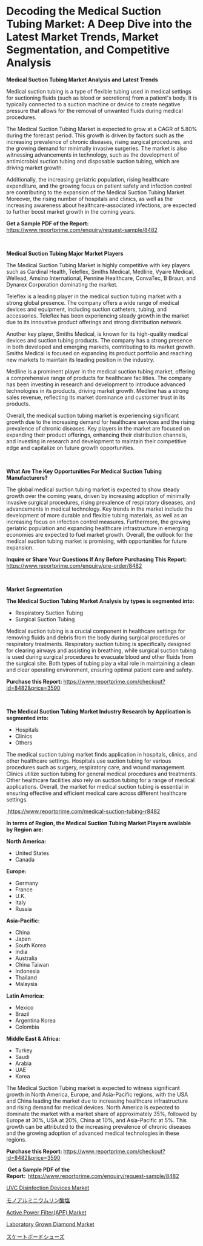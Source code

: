 <p><h1>Decoding the Medical Suction Tubing Market: A Deep Dive into the Latest Market Trends, Market Segmentation, and Competitive Analysis</h1></p><p><strong>Medical Suction Tubing Market Analysis and Latest Trends</strong></p>
<p><p>Medical suction tubing is a type of flexible tubing used in medical settings for suctioning fluids (such as blood or secretions) from a patient's body. It is typically connected to a suction machine or device to create negative pressure that allows for the removal of unwanted fluids during medical procedures.</p><p>The Medical Suction Tubing Market is expected to grow at a CAGR of 5.80% during the forecast period. This growth is driven by factors such as the increasing prevalence of chronic diseases, rising surgical procedures, and the growing demand for minimally invasive surgeries. The market is also witnessing advancements in technology, such as the development of antimicrobial suction tubing and disposable suction tubing, which are driving market growth.</p><p>Additionally, the increasing geriatric population, rising healthcare expenditure, and the growing focus on patient safety and infection control are contributing to the expansion of the Medical Suction Tubing Market. Moreover, the rising number of hospitals and clinics, as well as the increasing awareness about healthcare-associated infections, are expected to further boost market growth in the coming years.</p></p>
<p><strong>Get a Sample PDF of the Report:&nbsp;</strong> <a href="https://www.reportprime.com/enquiry/request-sample/8482">https://www.reportprime.com/enquiry/request-sample/8482</a></p>
<p>&nbsp;</p>
<p><strong>Medical Suction Tubing Major Market Players</strong></p>
<p><p>The Medical Suction Tubing Market is highly competitive with key players such as Cardinal Health, Teleflex, Smiths Medical, Medline, Vyaire Medical, Wellead, Amsino International, Pennine Healthcare, ConvaTec, B Braun, and Dynarex Corporation dominating the market. </p><p>Teleflex is a leading player in the medical suction tubing market with a strong global presence. The company offers a wide range of medical devices and equipment, including suction catheters, tubing, and accessories. Teleflex has been experiencing steady growth in the market due to its innovative product offerings and strong distribution network.</p><p>Another key player, Smiths Medical, is known for its high-quality medical devices and suction tubing products. The company has a strong presence in both developed and emerging markets, contributing to its market growth. Smiths Medical is focused on expanding its product portfolio and reaching new markets to maintain its leading position in the industry.</p><p>Medline is a prominent player in the medical suction tubing market, offering a comprehensive range of products for healthcare facilities. The company has been investing in research and development to introduce advanced technologies in its products, driving market growth. Medline has a strong sales revenue, reflecting its market dominance and customer trust in its products.</p><p>Overall, the medical suction tubing market is experiencing significant growth due to the increasing demand for healthcare services and the rising prevalence of chronic diseases. Key players in the market are focused on expanding their product offerings, enhancing their distribution channels, and investing in research and development to maintain their competitive edge and capitalize on future growth opportunities.</p></p>
<p>&nbsp;</p>
<p><strong>What Are The Key Opportunities For Medical Suction Tubing Manufacturers?</strong></p>
<p><p>The global medical suction tubing market is expected to show steady growth over the coming years, driven by increasing adoption of minimally invasive surgical procedures, rising prevalence of respiratory diseases, and advancements in medical technology. Key trends in the market include the development of more durable and flexible tubing materials, as well as an increasing focus on infection control measures. Furthermore, the growing geriatric population and expanding healthcare infrastructure in emerging economies are expected to fuel market growth. Overall, the outlook for the medical suction tubing market is promising, with opportunities for future expansion.</p></p>
<p><strong>Inquire or Share Your Questions If Any Before Purchasing This Report:</strong> <a href="https://www.reportprime.com/enquiry/pre-order/8482">https://www.reportprime.com/enquiry/pre-order/8482</a></p>
<p>&nbsp;</p>
<p><strong>Market Segmentation</strong></p>
<p><strong>The Medical Suction Tubing Market Analysis by types is segmented into:</strong></p>
<p><ul><li>Respiratory Suction Tubing</li><li>Surgical Suction Tubing</li></ul></p>
<p><p>Medical suction tubing is a crucial component in healthcare settings for removing fluids and debris from the body during surgical procedures or respiratory treatments. Respiratory suction tubing is specifically designed for clearing airways and assisting in breathing, while surgical suction tubing is used during surgical procedures to evacuate blood and other fluids from the surgical site. Both types of tubing play a vital role in maintaining a clean and clear operating environment, ensuring optimal patient care and safety.</p></p>
<p><strong>Purchase this Report:&nbsp;</strong><a href="https://www.reportprime.com/checkout?id=8482&price=3590">https://www.reportprime.com/checkout?id=8482&price=3590</a></p>
<p>&nbsp;</p>
<p><strong>The Medical Suction Tubing Market Industry Research by Application is segmented into:</strong></p>
<p><ul><li>Hospitals</li><li>Clinics</li><li>Others</li></ul></p>
<p><p>The medical suction tubing market finds application in hospitals, clinics, and other healthcare settings. Hospitals use suction tubing for various procedures such as surgery, respiratory care, and wound management. Clinics utilize suction tubing for general medical procedures and treatments. Other healthcare facilities also rely on suction tubing for a range of medical applications. Overall, the market for medical suction tubing is essential in ensuring effective and efficient medical care across different healthcare settings.</p></p>
<p><a href="https://www.reportprime.com/medical-suction-tubing-r8482">&nbsp;https://www.reportprime.com/medical-suction-tubing-r8482</a></p>
<p><strong>In terms of Region, the Medical Suction Tubing Market Players available by Region are:</strong></p>
<p>
    <p> <strong> North America: </strong>
        <ul>
            <li>United States</li>
            <li>Canada</li>
        </ul>
        </p> 
    <p> <strong> Europe: </strong>
        <ul>
            <li>Germany</li>
            <li>France</li>
            <li>U.K.</li>
            <li>Italy</li>
            <li>Russia</li>
        </ul>
        </p> 
    <p> <strong> Asia-Pacific: </strong>
        <ul>
            <li>China</li>
            <li>Japan</li>
            <li>South Korea</li>
            <li>India</li>
            <li>Australia</li>
            <li>China Taiwan</li>
            <li>Indonesia</li>
            <li>Thailand</li>
            <li>Malaysia</li>
        </ul>
        </p> 
    <p> <strong> Latin America: </strong>
        <ul>
            <li>Mexico</li>
            <li>Brazil</li>
            <li>Argentina Korea</li>
            <li>Colombia</li>
        </ul>
        </p> 
    <p> <strong> Middle East & Africa: </strong>
        <ul>
            <li>Turkey</li>
            <li>Saudi</li>
            <li>Arabia</li>
            <li>UAE</li>
            <li>Korea</li>
        </ul>
    </p>
    </p>
<p><p>The Medical Suction Tubing market is expected to witness significant growth in North America, Europe, and Asia-Pacific regions, with the USA and China leading the market due to increasing healthcare infrastructure and rising demand for medical devices. North America is expected to dominate the market with a market share of approximately 35%, followed by Europe at 30%, USA at 20%, China at 10%, and Asia-Pacific at 5%. This growth can be attributed to the increasing prevalence of chronic diseases and the growing adoption of advanced medical technologies in these regions.</p></p>
<p><strong>Purchase this Report: </strong><a href="https://www.reportprime.com/checkout?id=8482&price=3590">https://www.reportprime.com/checkout?id=8482&price=3590</a></p>
<p>&nbsp;<strong>Get a Sample PDF of the Report:&nbsp;&nbsp;</strong><a href="https://www.reportprime.com/enquiry/request-sample/8482">https://www.reportprime.com/enquiry/request-sample/8482</a></p>
<p><strong></strong></p>
<p><p><a href="https://github.com/mbisetmhermsr/Market-Research-Report-List-2/blob/main/uvc-disinfection-devices-market.md">UVC Disinfection Devices Market</a></p><p><a href="https://github.com/RodHoppe07/Market-Research-Report-List-1/blob/main/752662022910.md">モノアルミニウムリン酸塩</a></p><p><a href="https://www.linkedin.com/pulse/active-power-filterapf-market-size-share-amp-trends-analysis-zi7mf?trackingId=FLbRexyxtS9Gc%2FeP0bGS4w%3D%3D">Active Power Filter(APF) Market</a></p><p><a href="https://www.linkedin.com/pulse/laboratory-grown-diamond-market-challenges-opportunities-dqwxf?trackingId=Ihs%2Fht%2BRiIC4QSUtnechCQ%3D%3D">Laboratory Grown Diamond Market</a></p><p><a href="https://github.com/laurenreichert/Market-Research-Report-List-1/blob/main/545635422909.md">スケートボードシューズ</a></p></p>